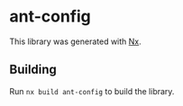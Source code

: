 # ant-config

This library was generated with [Nx](https://nx.dev).

## Building

Run `nx build ant-config` to build the library.
